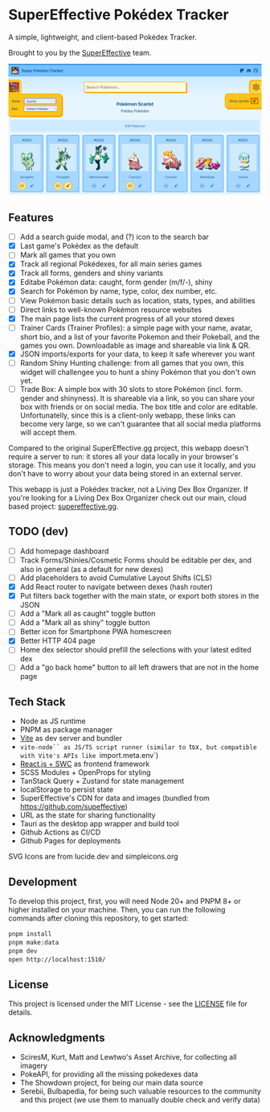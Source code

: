 # SuperEffective Pokédex Tracker

A simple, lightweight, and client-based Pokédex Tracker.

Brought to you by the [SuperEffective](https://supereffective.gg/) team.

![Demo](public/images/twitter-card.jpg)

## Features

- [ ] Add a search guide modal, and (?) icon to the search bar
- [x] Last game's Pokédex as the default
- [ ] Mark all games that you own
- [x] Track all regional Pokédexes, for all main series games
- [x] Track all forms, genders and shiny variants
- [x] Editabe Pokémon data: caught, form gender (m/f/-), shiny
- [x] Search for Pokémon by name, type, color, dex number, etc.
- [ ] View Pokémon basic details such as location, stats, types, and abilities
- [ ] Direct links to well-known Pokémon resource websites
- [x] The main page lists the current progress of all your stored dexes
- [ ] Trainer Cards (Trainer Profiles): a simple page with your name, avatar, short bio, and a list of your favorite
      Pokemon and their Pokeball, and the games you own. Downloadable as image and shareable via link & QR.
- [x] JSON imports/exports for your data, to keep it safe wherever you want
- [ ] Random Shiny Hunting challenge: from all games that you own, this widget will challengee you to hunt a shiny
      Pokémon that you don't own yet.
- [ ] Trade Box: A simple box with 30 slots to store Pokémon (incl. form. gender and shinyness). It is shareable via a
      link, so you can share your box with friends or on social media. The box title and color are editable.
      Unfortunatelly, since this is a client-only webapp, these links can become very large, so we can't guarantee that
      all social media platforms will accept them.

Compared to the original SuperEffective.gg project, this webapp doesn't require a server to run: it stores all your data
locally in your browser's storage. This means you don't need a login, you can use it locally, and you don't have to
worry about your data being stored in an external server.

This webapp is just a Pokédex tracker, not a Living Dex Box Organizer. If you're looking for a Living Dex Box Organizer
check out our main, cloud based project: [supereffective.gg](https://supereffective.gg/).

## TODO (dev)

- [ ] Add homepage dashboard
- [ ] Track Forms/Shinies/Cosmetic Forms should be editable per dex, and also in general (as a default for new dexes)
- [ ] Add placeholders to avoid Cumulative Layout Shifts (CLS)
- [x] Add React router to navigate between dexes (hash router)
- [x] Put filters back together with the main state, or export both stores in the JSON
- [ ] Add a "Mark all as caught" toggle button
- [ ] Add a "Mark all as shiny" toggle button
- [ ] Better icon for Smartphone PWA homescreen
- [x] Better HTTP 404 page
- [ ] Home dex selector should prefill the selections with your latest edited dex
- [ ] Add a "go back home" button to all left drawers that are not in the home page

## Tech Stack

- Node as JS runtime
- PNPM as package manager
- [Vite](https://vite.dev) as dev server and bundler
- `vite-node`` as JS/TS script runner (similar to `tsx`, but compatible with Vite's APIs like `import.meta.env`)
- [React.js + SWC](https://github.com/vitejs/vite-plugin-react-swc) as frontend framework
- SCSS Modules + OpenProps for styling
- TanStack Query + Zustand for state management
- localStorage to persist state
- SuperEffective's CDN for data and images (bundled from https://github.com/supeffective)
- URL as the state for sharing functionality
- Tauri as the desktop app wrapper and build tool
- Github Actions as CI/CD
- Github Pages for deployments

SVG Icons are from lucide.dev and simpleicons.org

## Development

To develop this project, first, you will need Node 20+ and PNPM 8+ or higher installed on your machine. Then, you can
run the following commands after cloning this repository, to get started:

```bash
pnpm install
pnpm make:data
pnpm dev
open http://localhost:1510/
```

## License

This project is licensed under the MIT License - see the [LICENSE](LICENSE) file for details.

## Acknowledgments

- SciresM, Kurt, Matt and Lewtwo's Asset Archive, for collecting all imagery
- PokeAPI, for providing all the missing pokedexes data
- The Showdown project, for being our main data source
- Serebii, Bulbapedia, for being such valuable resources to the community and this project (we use them to manually
  double check and verify data)
